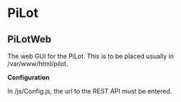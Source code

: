 # PiLot
## PiLotWeb

The web GUI for the PiLot. This is to be placed usually in /var/www/html/pilot. 

**Configuration**

In /js/Config.js, the url to the REST API must be entered. 
